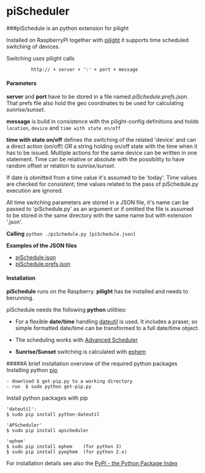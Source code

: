 piScheduler
===========

###piSchedule is an python extension for pilight

   Installed on RaspberryPI together with [pilight](http://www.pilight.org/) it supports time scheduled
   switching of devices.
   
   Switching uses pilight calls
```
         http:// + server + ':' + port + message
```
####   Parameters 
__server__ and __port__ have to be stored in a file named *piSchedule.prefs.json*. That prefs file also hold the geo coordinates to be used for calculating _sunrise/sunset_.

__message__ is build in consistence with the pilight-config definitions
      and holds ```location```, ```device``` and ```time with state on/off```
      
__time with state on/off__ defines the switching of the related 'device' and can a direct action (on/off) 
*OR* a string holding on/off state with the time when it has to be issued. Multiple actions for the same device can be written in one statement. Time can be relative or absolute with the possibility to have random offset or relation to *sunrise/sunset*. 

If date is obmitted from a time value it's assumed to be 'today'. Time values are checked for consistent; time values related to the pass of piSchedule.py execution are ignored.

All time switching parameters are stored in a JSON file, it's name can be passed to 'piSchedule.py' as an argument or if omitted the file is assumed to be stored in the same directory with the same name but with extension '.json'. 


__Calling__ `python ./piSchedule.py [piSchedule.json]`


__Examples of the JSON files__
- [piSchedule.json](https://github.com/neandr/piScheduler/blob/master/piSchedule.json)
- [piSchedule.prefs.json](https://github.com/neandr/piScheduler/blob/master/piSchedule.prefs.json)


####   Installation
  
**piSchedule** runs on the Raspberry. **pilight** has be installed and needs to berunning.

piSchedule needs the following **python** utilities:
   
- For a flexible **date/time** handling [dateutil](http://labix.org/python-dateutil/) is used. It includes a praser, so simple formatted date/time can be transformed to a full date/time object.
   
- The scheduling works with [Advanced Scheduler](https://pypi.python.org/pypi/APScheduler/2.1.2)
   
- **Sunrise/Sunset** switching is calculated with [ephem](https://pypi.python.org/pypi/ephem/3.7.5.1)



#####A brief installation overview of the required python packages
Installing python [pip](http://www.pip-installer.org/en/latest/installing.html)
```
- download $ get-pip.py to a working directory
- run  $ sudo python get-pip.py
```
Install python packages with pip
```
'dateutil': 
$ sudo pip install python-dateutil

'APScheduler'
$ sudo pip install apscheduler

'ephem'
$ sudo pip install ephem    (for python 3)
$ sudo pip install pyephem  (for python 2.x)
```

For installation details see also the [PyPI - the Python Package Index](https://pypi.python.org/pypi)
